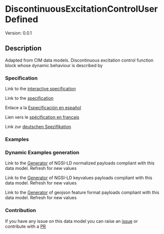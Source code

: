 # DiscontinuousExcitationControlUserDefined
Version: 0.0.1

## Description 

Adapted from CIM data models. Discontinuous excitation control function block whose dynamic behaviour is described by
### Specification

Link to the [interactive specification](https://swagger.lab.fiware.org/?url=https://raw.githubusercontent.com/smart-data-models/dataModel.EnergyCIM/master/DiscontinuousExcitationControlUserDefined/swagger.yaml)

Link to the [specification](https://github.com/smart-data-models/dataModel.EnergyCIM/blob/master/DiscontinuousExcitationControlUserDefined/doc/spec.md)

Enlace a la [Especificación en español](https://github.com/smart-data-models/dataModel.EnergyCIM/blob/master/DiscontinuousExcitationControlUserDefined/doc/spec_ES.md)

Lien vers le [spécification en français](https://github.com/smart-data-models/dataModel.EnergyCIM/blob/master/DiscontinuousExcitationControlUserDefined/doc/spec_FR.md)

Link zur [deutschen Spezifikation](https://github.com/smart-data-models/dataModel.EnergyCIM/blob/master/DiscontinuousExcitationControlUserDefined/doc/spec_DE.md)
### Examples
### Dynamic Examples generation

Link to the [Generator](https://smartdatamodels.org/extra/ngsi-ld_generator.php?schemaUrl=https://raw.githubusercontent.com/smart-data-models/dataModel.EnergyCIM/master/DiscontinuousExcitationControlUserDefined/schema.json&email=info@smartdatamodels.org) of NGSI-LD normalized payloads compliant with this data model. Refresh for new values

Link to the [Generator](https://smartdatamodels.org/extra/ngsi-ld_generator_keyvalues.php?schemaUrl=https://raw.githubusercontent.com/smart-data-models/dataModel.EnergyCIM/master/DiscontinuousExcitationControlUserDefined/schema.json&email=info@smartdatamodels.org) of NGSI-LD keyvalues payloads compliant with this data model. Refresh for new values

Link to the [Generator](https://smartdatamodels.org/extra/geojson_features_generator_v1.0.php?schemaUrl=https://raw.githubusercontent.com/smart-data-models/dataModel.EnergyCIM/master/DiscontinuousExcitationControlUserDefined/schema.json&email=info@smartdatamodels.org) of geojson feature format payloads compliant with this data model. Refresh for new values
### Contribution

 If you have any issue on this data model you can raise an [issue](https://github.com/smart-data-models/dataModel.EnergyCIM/issues)  or contribute with a [PR](https://github.com/smart-data-models/dataModel.EnergyCIM/pulls)